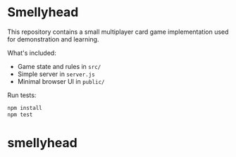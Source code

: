 # Smellyhead

This repository contains a small multiplayer card game implementation used for demonstration and learning.

What's included:
- Game state and rules in `src/`
- Simple server in `server.js`
- Minimal browser UI in `public/`

Run tests:

```bash
npm install
npm test
```
# smellyhead
 
